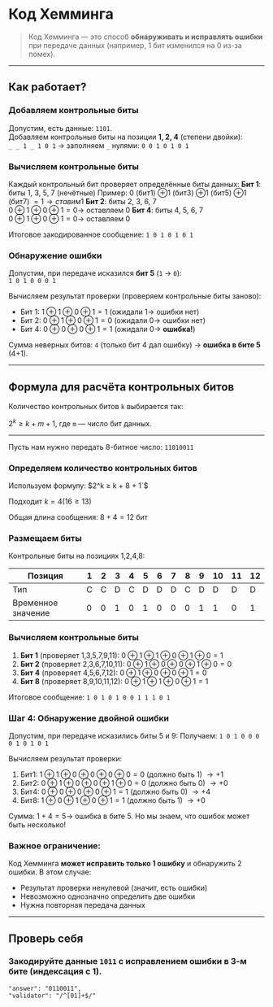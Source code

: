 # Код Хемминга

> Код Хемминга — это способ **обнаруживать и исправлять ошибки** при передаче данных (например, 1 бит изменился на 0 из-за помех).

---
## Как работает?

### Добавляем контрольные биты
Допустим, есть данные: `1101`.  
Добавляем контрольные биты на позиции **1, 2, 4** (степени двойки):  
`_ _ 1 _ 1 0 1` → заполняем `_` нулями: `0 0 1 0 1 0 1`

### Вычисляем контрольные биты
Каждый контрольный бит проверяет определённые биты данных:
**Бит 1**: 
биты 1, 3, 5, 7 (нечётные) 
Пример: $0$ (бит1) $⊕ 1$ (бит3) $⊕ 1$ (бит5) $⊕ 1$ (бит7) $= 1 → ставим 1$
**Бит 2**: 
биты 2, 3, 6, 7  
$0 ⊕ 1 ⊕ 0 ⊕ 1 = 0 →$ оставляем $0$
**Бит 4**: 
биты 4, 5, 6, 7  
$0 ⊕ 1 ⊕ 0 ⊕ 1 = 0 →$ оставляем $0$

Итоговое закодированное сообщение: `1 0 1 0 1 0 1`

### Обнаружение ошибки
Допустим, при передаче исказился **бит 5** (`1` → `0`):  
`1 0 1 0 0 0 1`

Вычисляем результат проверки (проверяем контрольные биты заново):
- Бит 1: $1 ⊕ 1 ⊕ 0 ⊕ 1 = 1$ (ожидали $1 →$ ошибки нет)  
- Бит 2: $0 ⊕ 1 ⊕ 0 ⊕ 1 = 0$ (ожидали $0 →$ ошибки нет)  
- Бит 4: $0 ⊕ 0 ⊕ 0 ⊕ 1 = 1$ (ожидали $0 →$ **ошибка!**)  

Сумма неверных битов: `4` (только бит 4 дал ошибку) → **ошибка в бите 5** (4+1).

---

## Формула для расчёта контрольных битов
Количество контрольных битов `k` выбирается так:

$2^k ≥ k + m + 1$, где `m` — число бит данных.

---

Пусть нам нужно передать 8-битное число: `11010011`

### Определяем количество контрольных битов
Используем формулу: $2^k ≥ k + 8 + 1`$ 

Подходит $k=4 (16 ≥ 13)$  

Общая длина сообщения: $8 + 4 = 12$ бит

### Размещаем биты
Контрольные биты на позициях 1,2,4,8:  

| Позиция | 1 | 2 | 3 | 4 | 5 | 6 | 7 | 8 | 9 | 10 | 11 | 12 |
|---------|---|---|---|---|---|---|---|---|---|----|----|----|
| Тип | C | C | D | C | D | D | D | C | D | D | D | D |
| Временное значение | 0 | 0 | 1 | 0 | 1 | 0 | 0 | 0 | 1 | 1 | 0 | 1 |

### Вычисляем контрольные биты
1. **Бит 1** (проверяет 1,3,5,7,9,11):
   $0⊕1⊕1⊕0⊕1⊕0 = 1$
2. **Бит 2** (проверяет 2,3,6,7,10,11):
   $0⊕1⊕0⊕0⊕1⊕0 = 0$
3. **Бит 4** (проверяет 4,5,6,7,12):
   $0⊕1⊕0⊕0⊕1 = 0$
4. **Бит 8** (проверяет 8,9,10,11,12):
   $0⊕1⊕1⊕0⊕1 = 1$

Итоговое сообщение: `1 0 1 0 1 0 0 1 1 1 0 1`

### Шаг 4: Обнаружение двойной ошибки
Допустим, при передаче исказились биты 5 и 9:
Получаем: `1 0 1 0 0 0 0 1 0 1 0 1`

Вычисляем результат проверки:
1. Бит1: $1⊕1⊕0⊕0⊕0⊕0 = 0$ (должно быть 1) $→ +1$
2. Бит2: $0⊕1⊕0⊕0⊕1⊕0 = 0$ (должно быть 0) $→ +0$
3. Бит4: $0⊕0⊕0⊕0⊕1 = 1$ (должно быть 0) $→ +4$
4. Бит8: $1⊕0⊕1⊕0⊕1 = 1$ (должно быть 1) $→ +0$

Сумма: $1 + 4 = 5 →$ ошибка в бите 5. Но мы знаем, что ошибок может быть несколько!

### Важное ограничение:
Код Хемминга **может исправить только 1 ошибку** и обнаружить 2 ошибки. В этом случае:
- Результат проверки ненулевой (значит, есть ошибки)
- Невозможно однозначно определить две ошибки
- Нужна повторная передача данных
---
## Проверь себя

### Закодируйте данные `1011` с исправлением ошибки в 3-м бите (индексация с 1).

```test
"answer": "0110011",
"validator": "/^[01]+$/"
```